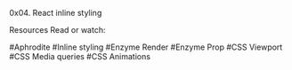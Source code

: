 0x04. React inline styling

Resources
Read or watch:

#Aphrodite
#Inline styling
#Enzyme Render
#Enzyme Prop
#CSS Viewport
#CSS Media queries
#CSS Animations